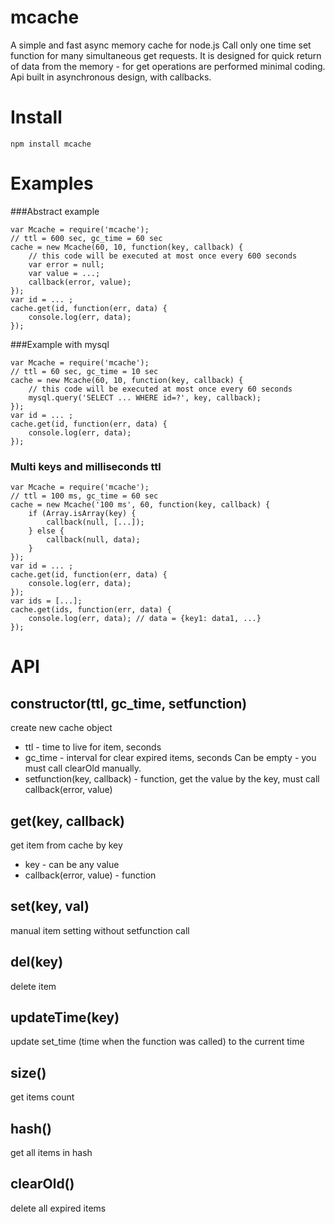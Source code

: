 mcache
=============

A simple and fast async memory cache for node.js
Call only one time set function for many simultaneous get requests.
It is designed for quick return of data from the memory - for get operations are performed minimal coding. 
Api built in asynchronous design, with callbacks. 

Install
=============

	npm install mcache

Examples
=============

###Abstract example

	var Mcache = require('mcache');
	// ttl = 600 sec, gc_time = 60 sec
	cache = new Mcache(60, 10, function(key, callback) {
		// this code will be executed at most once every 600 seconds
		var error = null;
		var value = ...;
		callback(error, value);
	});
	var id = ... ;
	cache.get(id, function(err, data) {
		console.log(err, data);
	});  

  
###Example with mysql
 
	var Mcache = require('mcache');
	// ttl = 60 sec, gc_time = 10 sec
	cache = new Mcache(60, 10, function(key, callback) {
		// this code will be executed at most once every 60 seconds
		mysql.query('SELECT ... WHERE id=?', key, callback);  
	});
	var id = ... ;
	cache.get(id, function(err, data) {
		console.log(err, data);
	});

### Multi keys and milliseconds ttl

	var Mcache = require('mcache');
	// ttl = 100 ms, gc_time = 60 sec
	cache = new Mcache('100 ms', 60, function(key, callback) {
		if (Array.isArray(key) {
			callback(null, [...]);
		} else {
			callback(null, data);
		}
	});
	var id = ... ;
	cache.get(id, function(err, data) {
		console.log(err, data);
	});
	var ids = [...];
	cache.get(ids, function(err, data) {
		console.log(err, data); // data = {key1: data1, ...}
	});

API
=============

## constructor(ttl, gc_time, setfunction) 
create new cache object

 * ttl - time to live for item, seconds
 * gc_time - interval for clear expired items, seconds
  Can be empty - you must call clearOld manually.
 * setfunction(key, callback) - function, get the value by the key, must call callback(error, value)
 
 
## get(key, callback)
get item from cache by key

 * key - can be any value
 * callback(error, value) - function

## set(key, val)
manual item setting without setfunction call

## del(key)
delete item

## updateTime(key)
update set_time (time when the function was called) to the current time

## size()
get items count

## hash()
get all items in hash

## clearOld()
delete all expired items
